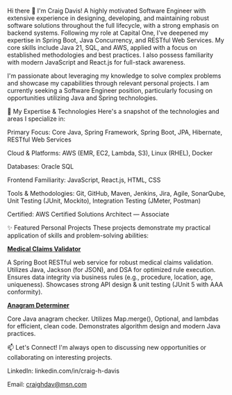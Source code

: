 Hi there 👋 I'm Craig Davis!
A highly motivated Software Engineer with extensive experience in designing, developing, and maintaining robust software solutions throughout the full lifecycle, with a strong emphasis on backend systems. Following my role at Capital One, I've deepened my expertise in Spring Boot, Java Concurrency, and RESTful Web Services. My core skills include Java 21, SQL, and AWS, applied with a focus on established methodologies and best practices. I also possess familiarity with modern JavaScript and React.js for full-stack awareness.

I'm passionate about leveraging my knowledge to solve complex problems and showcase my capabilities through relevant personal projects. I am currently seeking a Software Engineer position, particularly focusing on opportunities utilizing Java and Spring technologies.

🚀 My Expertise & Technologies
Here's a snapshot of the technologies and areas I specialize in:

Primary Focus: Core Java, Spring Framework, Spring Boot, JPA, Hibernate, RESTful Web Services

Cloud & Platforms: AWS (EMR, EC2, Lambda, S3), Linux (RHEL), Docker

Databases: Oracle SQL

Frontend Familiarity: JavaScript, React.js, HTML, CSS

Tools & Methodologies: Git, GitHub, Maven, Jenkins, Jira, Agile, SonarQube, Unit Testing (JUnit, Mockito), Integration Testing (JMeter, Postman)

Certified: AWS Certified Solutions Architect — Associate

✨ Featured Personal Projects
These projects demonstrate my practical application of skills and problem-solving abilities:

[**Medical Claims Validator**](https://github.com/craighdav/medical-claims-validator)

A Spring Boot RESTful web service for robust medical claims validation. Utilizes Java, Jackson (for JSON), and DSA for optimized rule execution. Ensures data integrity via business rules (e.g., procedure, location, age, uniqueness). Showcases strong API design & unit testing (JUnit 5 with AAA conformity).

[**Anagram Determiner**](https://github.com/craighdav/anagram-determiner)

Core Java anagram checker. Utilizes Map.merge(), Optional, and lambdas for efficient, clean code. Demonstrates algorithm design and modern Java practices.

📫 Let's Connect!
I'm always open to discussing new opportunities or collaborating on interesting projects.

LinkedIn: linkedin.com/in/craig-h-davis

Email: craighdav@msn.com
